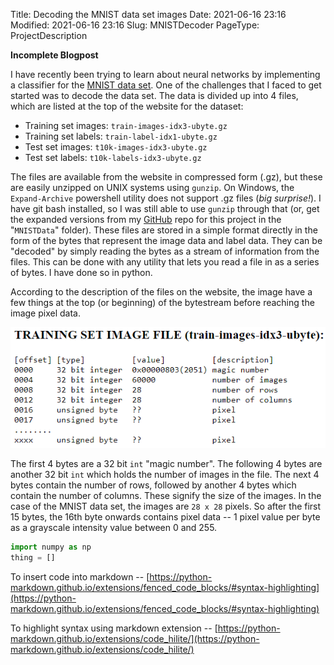Title: Decoding the MNIST data set images
Date: 2021-06-16 23:16
Modified: 2021-06-16 23:16
Slug: MNISTDecoder
PageType: ProjectDescription


**Incomplete Blogpost**

I have recently been trying to learn about neural networks by implementing a classifier for the [MNIST data set](http://yann.lecun.com/exdb/mnist/).
One of the challenges that I faced to get started was to decode the data set.
The data is divided up into 4 files, which are listed at the top of the website for the dataset:

* Training set images: `train-images-idx3-ubyte.gz`<br/>
* Training set labels: `train-label-idx1-ubyte.gz`<br/>
* Test set images: `t10k-images-idx3-ubyte.gz`<br/>
* Test set labels: `t10k-labels-idx3-ubyte.gz`<br/>

The files are available from the website in compressed form (.gz), but these are easily unzipped on UNIX systems using `gunzip`.
On Windows, the `Expand-Archive` powershell utility does not support .gz files (_big surprise!_).
I have git bash installed, so I was still able to use `gunzip` through that (or, get the expanded versions from my [GitHub](https://github.com/vibhavgaur/NeuralNetworkPractice) repo for this project in the "`MNISTData`" folder).
These files are stored in a simple format directly in the form of the bytes that represent the image data and label data.
They can be "decoded" by simply reading the bytes as a stream of information from the files.
This can be done with any utility that lets you read a file in as a series of bytes.
I have done so in python.

According to the description of the files on the website, the image have a few things at the top (or beginning) of the bytestream before reaching the image pixel data.

<p align="center">
<img src="../images/MNIST_imageFiles.png">
</p>

The first 4 bytes are a 32 bit `int` "magic number". 
The following 4 bytes are another 32 bit `int` which holds the number of images in the file.
The next 4 bytes contain the number of rows, followed by another 4 bytes which contain the number of columns.
These signify the size of the images.
In the case of the MNIST data set, the images are `28 x 28` pixels.
So after the first 15 bytes, the 16th byte onwards contains pixel data -- 1 pixel value per byte as a grayscale intensity value between 0 and 255.

```python
import numpy as np
thing = []
```
To insert code into markdown -- [https://python-markdown.github.io/extensions/fenced_code_blocks/#syntax-highlighting](https://python-markdown.github.io/extensions/fenced_code_blocks/#syntax-highlighting)

To highlight syntax using markdown extension -- [https://python-markdown.github.io/extensions/code_hilite/](https://python-markdown.github.io/extensions/code_hilite/)
